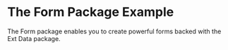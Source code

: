 # The Form Package Example #

The Form package enables you to create powerful forms backed with the Ext Data package.

